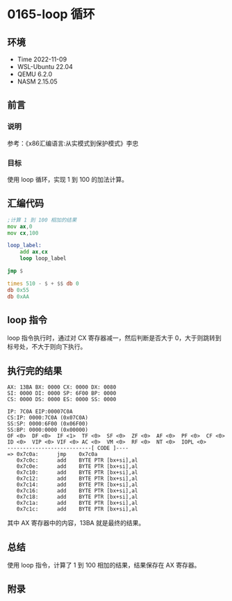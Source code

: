 # 0165-loop 循环

## 环境

- Time 2022-11-09
- WSL-Ubuntu 22.04
- QEMU 6.2.0
- NASM 2.15.05

## 前言

### 说明

参考：《x86汇编语言:从实模式到保护模式》李忠

### 目标

使用 loop 循环，实现 1 到 100 的加法计算。

## 汇编代码

```asm
;计算 1 到 100 相加的结果
mov ax,0
mov cx,100

loop_label:
    add ax,cx
    loop loop_label

jmp $

times 510 - $ + $$ db 0
db 0x55
db 0xAA

```

## loop 指令

loop 指令执行时，通过对 CX 寄存器减一，然后判断是否大于 0，大于则跳转到标号处，不大于则向下执行。

## 执行完的结果

```text
AX: 13BA BX: 0000 CX: 0000 DX: 0080
SI: 0000 DI: 0000 SP: 6F00 BP: 0000
CS: 0000 DS: 0000 ES: 0000 SS: 0000

IP: 7C0A EIP:00007C0A
CS:IP: 0000:7C0A (0x07C0A)
SS:SP: 0000:6F00 (0x06F00)
SS:BP: 0000:0000 (0x00000)
OF <0>  DF <0>  IF <1>  TF <0>  SF <0>  ZF <0>  AF <0>  PF <0>  CF <0>
ID <0>  VIP <0> VIF <0> AC <0>  VM <0>  RF <0>  NT <0>  IOPL <0>
---------------------------[ CODE ]----
=> 0x7c0a:      jmp    0x7c0a
   0x7c0c:      add    BYTE PTR [bx+si],al
   0x7c0e:      add    BYTE PTR [bx+si],al
   0x7c10:      add    BYTE PTR [bx+si],al
   0x7c12:      add    BYTE PTR [bx+si],al
   0x7c14:      add    BYTE PTR [bx+si],al
   0x7c16:      add    BYTE PTR [bx+si],al
   0x7c18:      add    BYTE PTR [bx+si],al
   0x7c1a:      add    BYTE PTR [bx+si],al
   0x7c1c:      add    BYTE PTR [bx+si],al
```

其中 AX 寄存器中的内容，13BA 就是最终的结果。

## 总结

使用 loop 指令，计算了 1 到 100 相加的结果，结果保存在 AX 寄存器。

## 附录
